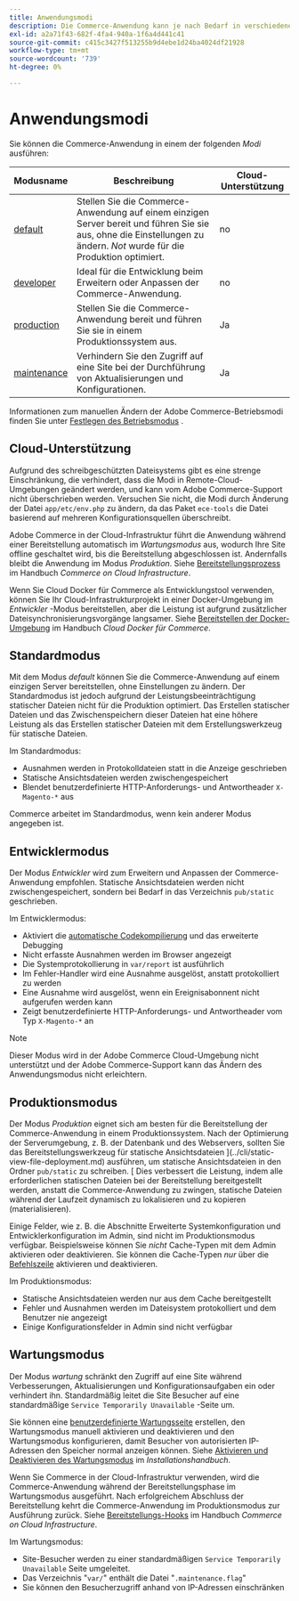 ```yaml
---
title: Anwendungsmodi
description: Die Commerce-Anwendung kann je nach Bedarf in verschiedenen Modi verwendet werden. Zeigen Sie eine detaillierte Liste der verfügbaren Anwendungsmodi an.
exl-id: a2a71f43-682f-4fa4-940a-1f6a4d441c41
source-git-commit: c415c3427f513255b9d4ebe1d24ba4024df21928
workflow-type: tm+mt
source-wordcount: '739'
ht-degree: 0%

---
```


# Anwendungsmodi

Sie können die Commerce-Anwendung in einem der folgenden _Modi_ ausführen:

| Modusname | Beschreibung | Cloud-Unterstützung |
| ------------------------ | ------------------- | ------------- |
| [default](#default-mode) | Stellen Sie die Commerce-Anwendung auf einem einzigen Server bereit und führen Sie sie aus, ohne die Einstellungen zu ändern. _Not_ wurde für die Produktion optimiert. | no |
| [developer](#developer-mode) | Ideal für die Entwicklung beim Erweitern oder Anpassen der Commerce-Anwendung. | no |
| [production](#production-mode) | Stellen Sie die Commerce-Anwendung bereit und führen Sie sie in einem Produktionssystem aus. | Ja |
| [maintenance](#maintenance-mode) | Verhindern Sie den Zugriff auf eine Site bei der Durchführung von Aktualisierungen und Konfigurationen. | Ja |

Informationen zum manuellen Ändern der Adobe Commerce-Betriebsmodi finden Sie unter [Festlegen des Betriebsmodus](../cli/set-mode.md) .

## Cloud-Unterstützung

Aufgrund des schreibgeschützten Dateisystems gibt es eine strenge Einschränkung, die verhindert, dass die Modi in Remote-Cloud-Umgebungen geändert werden, und kann vom Adobe Commerce-Support nicht überschrieben werden. Versuchen Sie nicht, die Modi durch Änderung der Datei `app/etc/env.php` zu ändern, da das Paket `ece-tools` die Datei basierend auf mehreren Konfigurationsquellen überschreibt.

Adobe Commerce in der Cloud-Infrastruktur führt die Anwendung während einer Bereitstellung automatisch im _Wartungsmodus_ aus, wodurch Ihre Site offline geschaltet wird, bis die Bereitstellung abgeschlossen ist. Andernfalls bleibt die Anwendung im Modus _Produktion_. Siehe [Bereitstellungsprozess](https://experienceleague.adobe.com/docs/commerce-cloud-service/user-guide/develop/deploy/process.html#deploy-phase) im Handbuch _Commerce on Cloud Infrastructure_.

Wenn Sie Cloud Docker für Commerce als Entwicklungstool verwenden, können Sie Ihr Cloud-Infrastrukturprojekt in einer Docker-Umgebung im _Entwickler_ -Modus bereitstellen, aber die Leistung ist aufgrund zusätzlicher Dateisynchronisierungsvorgänge langsamer. Siehe [Bereitstellen der Docker-Umgebung](https://developer.adobe.com/commerce/cloud-tools/docker/deploy/#launch-mode) im Handbuch _Cloud Docker für Commerce_.


## Standardmodus

Mit dem Modus _default_ können Sie die Commerce-Anwendung auf einem einzigen Server bereitstellen, ohne Einstellungen zu ändern. Der Standardmodus ist jedoch aufgrund der Leistungsbeeinträchtigung statischer Dateien nicht für die Produktion optimiert. Das Erstellen statischer Dateien und das Zwischenspeichern dieser Dateien hat eine höhere Leistung als das Erstellen statischer Dateien mit dem Erstellungswerkzeug für statische Dateien.

Im Standardmodus:

- Ausnahmen werden in Protokolldateien statt in die Anzeige geschrieben
- Statische Ansichtsdateien werden zwischengespeichert
- Blendet benutzerdefinierte HTTP-Anforderungs- und Antwortheader `X-Magento-*` aus

Commerce arbeitet im Standardmodus, wenn kein anderer Modus angegeben ist.

## Entwicklermodus

Der Modus _Entwickler_ wird zum Erweitern und Anpassen der Commerce-Anwendung empfohlen. Statische Ansichtsdateien werden nicht zwischengespeichert, sondern bei Bedarf in das Verzeichnis `pub/static` geschrieben.

Im Entwicklermodus:

- Aktiviert die [automatische Codekompilierung](../cli/code-compiler.md) und das erweiterte Debugging
- Nicht erfasste Ausnahmen werden im Browser angezeigt
- Die Systemprotokollierung in `var/report` ist ausführlich
- Im Fehler-Handler wird eine Ausnahme ausgelöst, anstatt protokolliert zu werden
- Eine Ausnahme wird ausgelöst, wenn ein Ereignisabonnent nicht aufgerufen werden kann
- Zeigt benutzerdefinierte HTTP-Anforderungs- und Antwortheader vom Typ `X-Magento-*` an

>[!NOTE]
>
>Dieser Modus wird in der Adobe Commerce Cloud-Umgebung nicht unterstützt und der Adobe Commerce-Support kann das Ändern des Anwendungsmodus nicht erleichtern.

## Produktionsmodus

Der Modus _Produktion_ eignet sich am besten für die Bereitstellung der Commerce-Anwendung in einem Produktionssystem. Nach der Optimierung der Serverumgebung, z. B. der Datenbank und des Webservers, sollten Sie das Bereitstellungswerkzeug für statische Ansichtsdateien ](../cli/static-view-file-deployment.md) ausführen, um statische Ansichtsdateien in den Ordner `pub/static` zu schreiben. [ Dies verbessert die Leistung, indem alle erforderlichen statischen Dateien bei der Bereitstellung bereitgestellt werden, anstatt die Commerce-Anwendung zu zwingen, statische Dateien während der Laufzeit dynamisch zu lokalisieren und zu kopieren (materialisieren).

Einige Felder, wie z. B. die Abschnitte Erweiterte Systemkonfiguration und Entwicklerkonfiguration im Admin, sind nicht im Produktionsmodus verfügbar. Beispielsweise können Sie _nicht_ Cache-Typen mit dem Admin aktivieren oder deaktivieren. Sie können die Cache-Typen _nur_ über die [Befehlszeile](../cli/manage-cache.md#config-cli-subcommands-cache-en) aktivieren und deaktivieren.

Im Produktionsmodus:

- Statische Ansichtsdateien werden nur aus dem Cache bereitgestellt
- Fehler und Ausnahmen werden im Dateisystem protokolliert und dem Benutzer nie angezeigt
- Einige Konfigurationsfelder in Admin sind nicht verfügbar

## Wartungsmodus

Der Modus _wartung_ schränkt den Zugriff auf eine Site während Verbesserungen, Aktualisierungen und Konfigurationsaufgaben ein oder verhindert ihn. Standardmäßig leitet die Site Besucher auf eine standardmäßige `Service Temporarily Unavailable` -Seite um.

Sie können eine [benutzerdefinierte Wartungsseite](../../upgrade/troubleshooting/maintenance-mode-options.md) erstellen, den Wartungsmodus manuell aktivieren und deaktivieren und den Wartungsmodus konfigurieren, damit Besucher von autorisierten IP-Adressen den Speicher normal anzeigen können. Siehe [Aktivieren und Deaktivieren des Wartungsmodus](../../installation/tutorials/maintenance-mode.md) im _Installationshandbuch_.

Wenn Sie Commerce in der Cloud-Infrastruktur verwenden, wird die Commerce-Anwendung während der Bereitstellungsphase im Wartungsmodus ausgeführt. Nach erfolgreichem Abschluss der Bereitstellung kehrt die Commerce-Anwendung im Produktionsmodus zur Ausführung zurück. Siehe [Bereitstellungs-Hooks](https://experienceleague.adobe.com/docs/commerce-cloud-service/user-guide/develop/deploy/best-practices.html#phase-5%3A-deployment-hooks) im Handbuch _Commerce on Cloud Infrastructure_.

Im Wartungsmodus:

- Site-Besucher werden zu einer standardmäßigen `Service Temporarily Unavailable` Seite umgeleitet.
- Das Verzeichnis &quot;`var/`&quot; enthält die Datei &quot;`.maintenance.flag`&quot;
- Sie können den Besucherzugriff anhand von IP-Adressen einschränken
